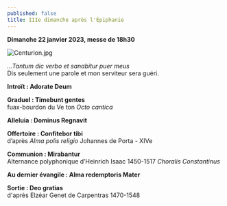 ```yaml
---
published: false
title: IIIe dimanche après l'Épiphanie
---
```

**Dimanche 22 janvier 2023, messe de 18h30**  

![Centurion.jpg]({{site.baseurl}}/images/Centurion.jpg)


*...Tantum dic verbo et sanabitur puer meus*  
Dis seulement une parole et mon serviteur sera guéri.

**Introït : Adorate Deum**

**Graduel : Timebunt gentes**  
fuax-bourdon du Ve ton *Octo cantica*

**Alleluia : Dominus Regnavit**

**Offertoire : Confitebor tibi**  
d’après *Alma polis religio* Johannes de Porta - XIVe

**Communion : Mirabantur**  
Alternance polyphonique d’Heinrich Isaac 1450-1517 *Choralis Constantinus*

**Au dernier évangile : Alma redemptoris Mater**

**Sortie : Deo gratias**  
d'après Elzéar Genet de Carpentras 1470-1548

